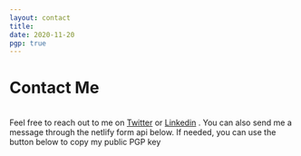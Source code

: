 ```yaml
---
layout: contact
title: 
date: 2020-11-20 
pgp: true 
---
```

# Contact Me
<br>
Feel free to reach out to me on <a href="https://twitter.com/VikSat444" class="highlighted">Twitter</a> or <a href="hhttps://www.linkedin.com/in/satvik-vemuganti/" class="highlighted">Linkedin</a> . You can also send me a message through the netlify form api below. If needed, you can use the button below to copy my public PGP key 